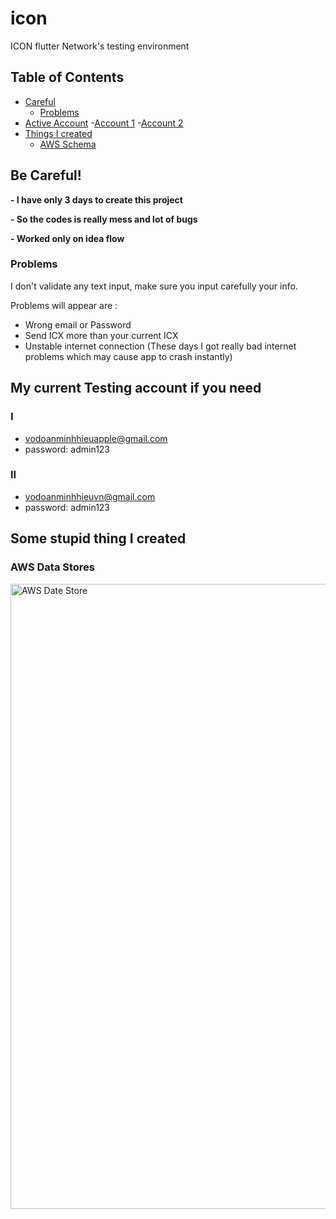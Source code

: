 # icon

ICON flutter Network's testing environment

## Table of Contents

- [Careful](#careful)
  - [Problems](#problems)
- [Active Account](#account) -[Account 1](#account1) -[Account 2](#account2)
- [Things I created](#created)
  - [AWS Schema](#aws)

## Be Careful!<a name = "careful"></a>

<b>- I have only 3 days to create this project </b>

<b>- So the codes is really mess and lot of bugs </b>

<b>- Worked only on idea flow </b>

### Problems<a name = "problems"></a>

I don't validate any text input, make sure you input carefully your info.

Problems will appear are :

- Wrong email or Password
- Send ICX more than your current ICX
- Unstable internet connection
  (These days I got really bad internet problems which may cause app to crash instantly)

## My current Testing account if you need<a name = "account"></a>

### I<a name = "account1"></a>

- vodoanminhhieuapple@gmail.com
- password: admin123

### II<a name = "account2"></a>

- vodoanminhhieuvn@gmail.com
- password: admin123

## Some stupid thing I created<a name = "created"></a>

### AWS Data Stores<a name = "aws"></a>

<img src="https://firebasestorage.googleapis.com/v0/b/wanders-b9bab.appspot.com/o/DataStore%2FScreen%20Shot%202021-08-19%20at%2019.30.55.png?alt=media&token=2f9ed889-842a-43d4-bac9-bcd9819e1385" width="1000" alt="AWS Date Store">
